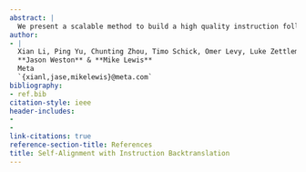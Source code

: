 ```yaml
---
abstract: |
  We present a scalable method to build a high quality instruction following language model by automatically labelling human-written text with corresponding instructions. Our approach, named *instruction backtranslation*, starts with a language model finetuned on a small amount of seed data, and a given web corpus. The seed model is used to construct training examples by generating instruction prompts for web documents (*self-augmentation*), and then selecting high quality examples from among these candidates (*self-curation*). This data is then used to finetune a stronger model. Finetuning LLaMa on two iterations of our approach yields a model that outperforms all other LLaMa-based models on the Alpaca leaderboard not relying on distillation data, demonstrating highly effective self-alignment.
author:
- |
  Xian Li, Ping Yu, Chunting Zhou, Timo Schick, Omer Levy, Luke Zettlemoyer  
  **Jason Weston** & **Mike Lewis**  
  Meta  
  `{xianl,jase,mikelewis}@meta.com`  
bibliography:
- ref.bib
citation-style: ieee
header-includes:
- 
- 
link-citations: true
reference-section-title: References
title: Self-Alignment with Instruction Backtranslation
---
```






